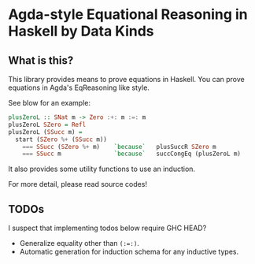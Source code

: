 Agda-style Equational Reasoning in Haskell by Data Kinds
=========================================================

What is this?
--------------
This library provides means to prove equations in Haskell.
You can prove equations in Agda's EqReasoning like style.

See blow for an example:

```haskell
plusZeroL :: SNat m -> Zero :+: m :=: m
plusZeroL SZero = Refl
plusZeroL (SSucc m) =
  start (SZero %+ (SSucc m))
    === SSucc (SZero %+ m)    `because`   plusSuccR SZero m
    === SSucc m               `because`   succCongEq (plusZeroL m)

```

It also provides some utility functions to use an induction.

For more detail, please read source codes!


TODOs
------
I suspect that implementing todos below require GHC HEAD?

* Generalize equality other than `(:=:)`.
* Automatic generation for induction schema for any inductive types.
